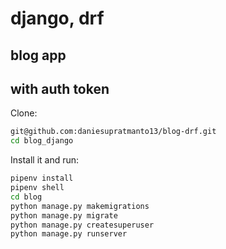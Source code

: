 # django, drf
## blog app
## with auth token

Clone:

```sh
git@github.com:daniesupratmanto13/blog-drf.git
cd blog_django
```

Install it and run:

```sh
pipenv install
pipenv shell
cd blog
python manage.py makemigrations
python manage.py migrate
python manage.py createsuperuser
python manage.py runserver
```